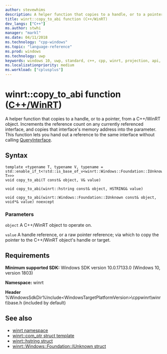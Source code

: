 ```yaml
---
author: stevewhims
description: A helper function that copies to a handle, or to a pointer, from a C++/WinRT object.
title: winrt::copy_to_abi function (C++/WinRT)
dev_langs: ["C++"]
ms.author: stwhi
manager: "markl"
ms.date: 04/11/2018
ms.technology: "cpp-windows"
ms.topic: "language-reference"
ms.prod: windows
ms.technology: uwp
keywords: windows 10, uwp, standard, c++, cpp, winrt, projection, api, reference, copy_to_abi
ms.localizationpriority: medium
ms.workload: ["cplusplus"]
---
```


# winrt::copy_to_abi function ([C++/WinRT](/windows/uwp/cpp-and-winrt-apis/intro-to-using-cpp-with-winrt))
A helper function that copies to a handle, or to a pointer, from a C++/WinRT object. Increments the reference count on any currently referenced interface, and copies that interface's memory address into the parameter. This function lets you hand out a reference to the same interface without calling [QueryInterface](https://msdn.microsoft.com/library/windows/desktop/ms682521).

## Syntax
```cppwinrt
template <typename T, typename V, typename = std::enable_if_t<!std::is_base_of_v<winrt::Windows::Foundation::IUnknown, T>>>
void copy_to_abi(T const& object, V& value)

void copy_to_abi(winrt::hstring const& object, HSTRING& value)

void copy_to_abi(winrt::Windows::Foundation::IUnknown const& object, void*& value) noexcept
```

### Parameters
`object`
A C++/WinRT object to operate on.

`value`
A handle reference, or a raw pointer reference; via which to copy the pointer to the C++/WinRT object's handle or target.

## Requirements
**Minimum supported SDK:** Windows SDK version 10.0.17133.0 (Windows 10, version 1803)

**Namespace:** winrt

**Header** %WindowsSdkDir%Include\<WindowsTargetPlatformVersion>\cppwinrt\winrt\base.h (included by default)

## See also 
* [winrt namespace](winrt.md)
* [winrt::com_ptr struct template](com-ptr.md)
* [winrt::hstring struct](hstring.md)
* [winrt::Windows::Foundation::IUnknown struct](windows-foundation-iunknown.md)
